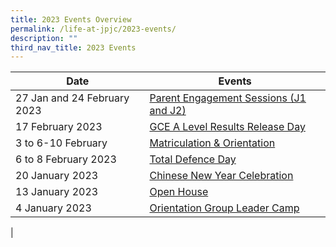 ```yaml
---
title: 2023 Events Overview
permalink: /life-at-jpjc/2023-events/
description: ""
third_nav_title: 2023 Events
---
```

| Date | Events | 
| -------- | -------- |
|27 Jan and 24 February 2023| [Parent Engagement Sessions (J1 and J2)](/life-at-jpjc/2023-events/parentes/)
|17 February 2023| [GCE A Level Results Release Day](/life-at-jpjc/2023-Events/GCEAlevelresultsreleaseday/)
|3 to 6-10 February|[Matriculation & Orientation](/life-at-jpjc/2023-Events/mo/)
|6 to 8 February 2023| [Total Defence Day](/life-at-jpjc/2023-Events/TDD/)
|20 January 2023| [Chinese New Year Celebration](/life-at-jpjc/2023-Events/cnycelebration/)
|13 January 2023 | [Open House](https://www.jpjc.moe.edu.sg/life-at-jpjc/2023-Events/openhouse/)|
|4 January 2023 | [Orientation Group Leader Camp](https://www.jpjc.moe.edu.sg/life-at-jpjc/2023-Events/OGLC/)|
|